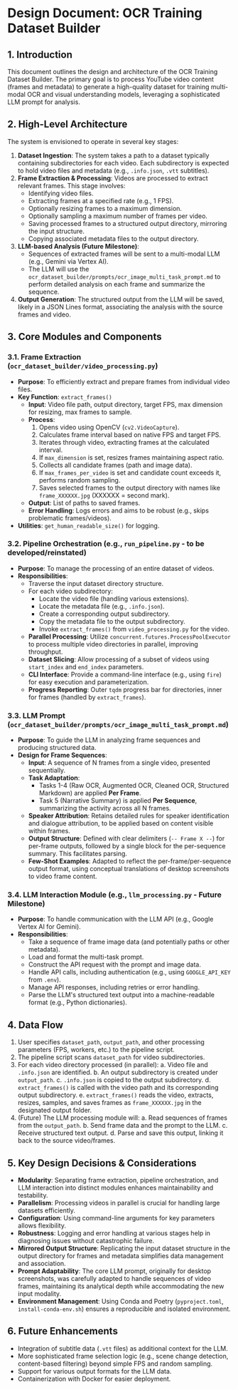 # Design Document: OCR Training Dataset Builder

## 1. Introduction

This document outlines the design and architecture of the OCR Training Dataset Builder. The primary goal is to process YouTube video content (frames and metadata) to generate a high-quality dataset for training multi-modal OCR and visual understanding models, leveraging a sophisticated LLM prompt for analysis.

## 2. High-Level Architecture

The system is envisioned to operate in several key stages:

1.  **Dataset Ingestion**: The system takes a path to a dataset typically containing subdirectories for each video. Each subdirectory is expected to hold video files and metadata (e.g., `.info.json`, `.vtt` subtitles).
2.  **Frame Extraction & Processing**: Videos are processed to extract relevant frames. This stage involves:
    *   Identifying video files.
    *   Extracting frames at a specified rate (e.g., 1 FPS).
    *   Optionally resizing frames to a maximum dimension.
    *   Optionally sampling a maximum number of frames per video.
    *   Saving processed frames to a structured output directory, mirroring the input structure.
    *   Copying associated metadata files to the output directory.
3.  **LLM-based Analysis (Future Milestone)**:
    *   Sequences of extracted frames will be sent to a multi-modal LLM (e.g., Gemini via Vertex AI).
    *   The LLM will use the `ocr_dataset_builder/prompts/ocr_image_multi_task_prompt.md` to perform detailed analysis on each frame and summarize the sequence.
4.  **Output Generation**: The structured output from the LLM will be saved, likely in a JSON Lines format, associating the analysis with the source frames and video.

## 3. Core Modules and Components

### 3.1. Frame Extraction (`ocr_dataset_builder/video_processing.py`)

*   **Purpose**: To efficiently extract and prepare frames from individual video files.
*   **Key Function**: `extract_frames()`
    *   **Input**: Video file path, output directory, target FPS, max dimension for resizing, max frames to sample.
    *   **Process**:
        1.  Opens video using OpenCV (`cv2.VideoCapture`).
        2.  Calculates frame interval based on native FPS and target FPS.
        3.  Iterates through video, extracting frames at the calculated interval.
        4.  If `max_dimension` is set, resizes frames maintaining aspect ratio.
        5.  Collects all candidate frames (path and image data).
        6.  If `max_frames_per_video` is set and candidate count exceeds it, performs random sampling.
        7.  Saves selected frames to the output directory with names like `frame_XXXXXX.jpg` (XXXXXX = second mark).
    *   **Output**: List of paths to saved frames.
    *   **Error Handling**: Logs errors and aims to be robust (e.g., skips problematic frames/videos).
*   **Utilities**: `get_human_readable_size()` for logging.

### 3.2. Pipeline Orchestration (e.g., `run_pipeline.py` - to be developed/reinstated)

*   **Purpose**: To manage the processing of an entire dataset of videos.
*   **Responsibilities**:
    *   Traverse the input dataset directory structure.
    *   For each video subdirectory:
        *   Locate the video file (handling various extensions).
        *   Locate the metadata file (e.g., `.info.json`).
        *   Create a corresponding output subdirectory.
        *   Copy the metadata file to the output subdirectory.
        *   Invoke `extract_frames()` from `video_processing.py` for the video.
    *   **Parallel Processing**: Utilize `concurrent.futures.ProcessPoolExecutor` to process multiple video directories in parallel, improving throughput.
    *   **Dataset Slicing**: Allow processing of a subset of videos using `start_index` and `end_index` parameters.
    *   **CLI Interface**: Provide a command-line interface (e.g., using `fire`) for easy execution and parameterization.
    *   **Progress Reporting**: Outer `tqdm` progress bar for directories, inner for frames (handled by `extract_frames`).

### 3.3. LLM Prompt (`ocr_dataset_builder/prompts/ocr_image_multi_task_prompt.md`)

*   **Purpose**: To guide the LLM in analyzing frame sequences and producing structured data.
*   **Design for Frame Sequences**:
    *   **Input**: A sequence of N frames from a single video, presented sequentially.
    *   **Task Adaptation**:
        *   Tasks 1-4 (Raw OCR, Augmented OCR, Cleaned OCR, Structured Markdown) are applied **Per Frame**.
        *   Task 5 (Narrative Summary) is applied **Per Sequence**, summarizing the activity across all N frames.
    *   **Speaker Attribution**: Retains detailed rules for speaker identification and dialogue attribution, to be applied based on content visible within frames.
    *   **Output Structure**: Defined with clear delimiters (`-- Frame X --`) for per-frame outputs, followed by a single block for the per-sequence summary. This facilitates parsing.
    *   **Few-Shot Examples**: Adapted to reflect the per-frame/per-sequence output format, using conceptual translations of desktop screenshots to video frame content.

### 3.4. LLM Interaction Module (e.g., `llm_processing.py` - Future Milestone)

*   **Purpose**: To handle communication with the LLM API (e.g., Google Vertex AI for Gemini).
*   **Responsibilities**:
    *   Take a sequence of frame image data (and potentially paths or other metadata).
    *   Load and format the multi-task prompt.
    *   Construct the API request with the prompt and image data.
    *   Handle API calls, including authentication (e.g., using `GOOGLE_API_KEY` from `.env`).
    *   Manage API responses, including retries or error handling.
    *   Parse the LLM's structured text output into a machine-readable format (e.g., Python dictionaries).

## 4. Data Flow

1.  User specifies `dataset_path`, `output_path`, and other processing parameters (FPS, workers, etc.) to the pipeline script.
2.  The pipeline script scans `dataset_path` for video subdirectories.
3.  For each video directory processed (in parallel):
    a.  Video file and `.info.json` are identified.
    b.  An output subdirectory is created under `output_path`.
    c.  `.info.json` is copied to the output subdirectory.
    d.  `extract_frames()` is called with the video path and its corresponding output subdirectory.
    e.  `extract_frames()` reads the video, extracts, resizes, samples, and saves frames as `frame_XXXXXX.jpg` in the designated output folder.
4.  (Future) The LLM processing module will:
    a.  Read sequences of frames from the `output_path`.
    b.  Send frame data and the prompt to the LLM.
    c.  Receive structured text output.
    d.  Parse and save this output, linking it back to the source video/frames.

## 5. Key Design Decisions & Considerations

*   **Modularity**: Separating frame extraction, pipeline orchestration, and LLM interaction into distinct modules enhances maintainability and testability.
*   **Parallelism**: Processing videos in parallel is crucial for handling large datasets efficiently.
*   **Configuration**: Using command-line arguments for key parameters allows flexibility.
*   **Robustness**: Logging and error handling at various stages help in diagnosing issues without catastrophic failure.
*   **Mirrored Output Structure**: Replicating the input dataset structure in the output directory for frames and metadata simplifies data management and association.
*   **Prompt Adaptability**: The core LLM prompt, originally for desktop screenshots, was carefully adapted to handle sequences of video frames, maintaining its analytical depth while accommodating the new input modality.
*   **Environment Management**: Using Conda and Poetry (`pyproject.toml`, `install-conda-env.sh`) ensures a reproducible and isolated environment.

## 6. Future Enhancements

*   Integration of subtitle data (`.vtt` files) as additional context for the LLM.
*   More sophisticated frame selection logic (e.g., scene change detection, content-based filtering) beyond simple FPS and random sampling.
*   Support for various output formats for the LLM data.
*   Containerization with Docker for easier deployment. 